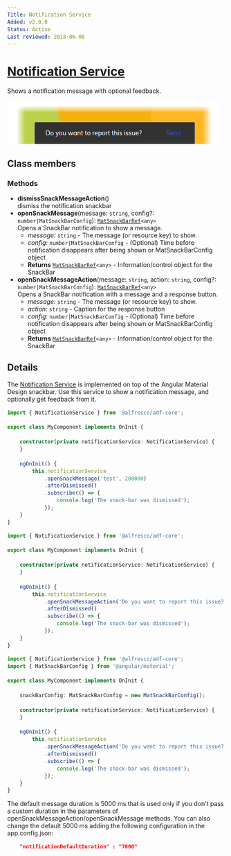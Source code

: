 ```yaml
---
Title: Notification Service
Added: v2.0.0
Status: Active
Last reviewed: 2018-06-08
---
```


# [Notification Service](../../../lib/core/services/notification.service.ts "Defined in notification.service.ts")

Shows a notification message with optional feedback.

![Notification Service screenshot](../../docassets/images/NotiService.png)

## Class members

### Methods

-   **dismissSnackMessageAction**()<br/>
    dismiss the notification snackbar
-   **openSnackMessage**(message: `string`, config?: `number|MatSnackBarConfig`): [`MatSnackBarRef`](https://material.angular.io/components/snack-bar/overview)`<any>`<br/>
    Opens a SnackBar notification to show a message.
    -   _message:_ `string`  - The message (or resource key) to show.
    -   _config:_ `number|MatSnackBarConfig`  - (Optional) Time before notification disappears after being shown or MatSnackBarConfig object
    -   **Returns** [`MatSnackBarRef`](https://material.angular.io/components/snack-bar/overview)`<any>` - Information/control object for the SnackBar
-   **openSnackMessageAction**(message: `string`, action: `string`, config?: `number|MatSnackBarConfig`): [`MatSnackBarRef`](https://material.angular.io/components/snack-bar/overview)`<any>`<br/>
    Opens a SnackBar notification with a message and a response button.
    -   _message:_ `string`  - The message (or resource key) to show.
    -   _action:_ `string`  - Caption for the response button
    -   _config:_ `number|MatSnackBarConfig`  - (Optional) Time before notification disappears after being shown or MatSnackBarConfig object
    -   **Returns** [`MatSnackBarRef`](https://material.angular.io/components/snack-bar/overview)`<any>` - Information/control object for the SnackBar

## Details

The [Notification Service](notification.service.md) is implemented on top of the Angular Material Design snackbar.
Use this service to show a notification message, and optionally get feedback from it.

```ts
import { NotificationService } from '@alfresco/adf-core';

export class MyComponent implements OnInit {

    constructor(private notificationService: NotificationService) {
    }

    ngOnInit() {
        this.notificationService
            .openSnackMessage('test', 200000)
            .afterDismissed()
            .subscribe(() => {
                console.log('The snack-bar was dismissed');
            });
    }
}
```

```ts
import { NotificationService } from '@alfresco/adf-core';

export class MyComponent implements OnInit {

    constructor(private notificationService: NotificationService) {
    }

    ngOnInit() {
        this.notificationService
            .openSnackMessageAction('Do you want to report this issue?', 'send', 200000)
            .afterDismissed()
            .subscribe(() => {
                console.log('The snack-bar was dismissed');
            });
    }
}
```

```ts
import { NotificationService } from '@alfresco/adf-core';
import { MatSnackBarConfig } from '@angular/material';

export class MyComponent implements OnInit {

    snackBarConfig: MatSnackBarConfig = new MatSnackBarConfig();

    constructor(private notificationService: NotificationService) {
    }

    ngOnInit() {
        this.notificationService
            .openSnackMessageAction('Do you want to report this issue?', 'send', snackBarConfig)
            .afterDismissed()
            .subscribe(() => {
                console.log('The snack-bar was dismissed');
            });
    }
}
```

The default message duration is 5000 ms that is used only if you don't pass a custom duration in the parameters of openSnackMessageAction/openSnackMessage methods.
You can also change the default 5000 ms adding the following configuration in the app.config.json:

```json
    "notificationDefaultDuration" : "7000"
```
